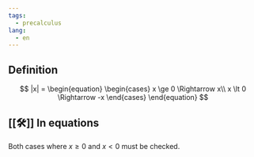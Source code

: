 ```yaml
---
tags:
  - precalculus
lang:
  - en
---
```

## Definition

$$
|x| = \begin{equation}
\begin{cases}
x \ge 0 \Rightarrow  x\\
x \lt 0 \Rightarrow -x
\end{cases}
\end{equation}
$$

## [[🛠️]] In equations

Both cases where $x \ge 0$ and $x \lt 0$ must be checked.